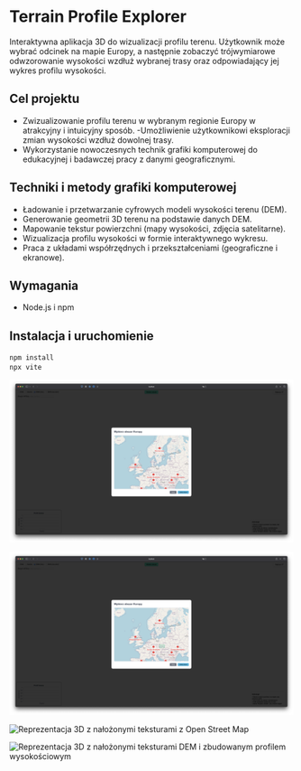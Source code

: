 # Terrain Profile Explorer
Interaktywna aplikacja 3D do wizualizacji profilu terenu. Użytkownik może wybrać odcinek na mapie Europy, a następnie zobaczyć trójwymiarowe odwzorowanie wysokości wzdłuż wybranej trasy oraz odpowiadający jej wykres profilu wysokości.

## Cel projektu
- Zwizualizowanie profilu terenu w wybranym regionie Europy w atrakcyjny i intuicyjny sposób.
-Umożliwienie użytkownikowi eksploracji zmian wysokości wzdłuż dowolnej trasy.
- Wykorzystanie nowoczesnych technik grafiki komputerowej do edukacyjnej i badawczej pracy z danymi geograficznymi.

## Techniki i metody grafiki komputerowej
- Ładowanie i przetwarzanie cyfrowych modeli wysokości terenu (DEM).
- Generowanie geometrii 3D terenu na podstawie danych DEM.
- Mapowanie tekstur powierzchni (mapy wysokości, zdjęcia satelitarne).
- Wizualizacja profilu wysokości w formie interaktywnego wykresu.
- Praca z układami współrzędnych i przekształceniami (geograficzne i ekranowe).

## Wymagania

- Node.js i npm

## Instalacja i uruchomienie

```bash
npm install 
npx vite
```

![Ekran wyboru terenu](image%200.png)

![Ekran wyboru terenu z już wybranym terenem](image%201.png)

![Reprezentacja 3D z nałożonymi teksturami z Open Street Map](image%202.png)

![Reprezentacja 3D z nałożonymi teksturami DEM i zbudowanym profilem wysokościowym](image%203.png)
